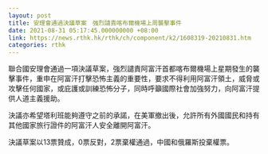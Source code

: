 ```yaml
---
layout: post
title: 安理會通過決議草案　強烈譴責喀布爾機場上周襲擊事件
date: 2021-08-31 05:17:45.000000000 +08:00
link: https://news.rthk.hk/rthk/ch/component/k2/1608319-20210831.htm
categories: rthk
---
```


聯合國安理會通過一項決議草案，強烈譴責阿富汗首都喀布爾機場上星期發生的襲擊事件，重申在阿富汗打擊恐怖主義的重要性，要求不得利用阿富汗領土，威脅或攻擊任何國家，或庇護或訓練恐怖分子，同時呼籲國際社會加強努力，向阿富汗提供人道主義援助。

決議亦希望塔利班能夠遵守之前的承諾，在美軍撤出後，允許所有外國國民和持有其他國家旅行證件的阿富汗人安全離開阿富汗。

決議草案以13票贊成，0票反對，2票棄權通過，中國和俄羅斯投棄權票。
